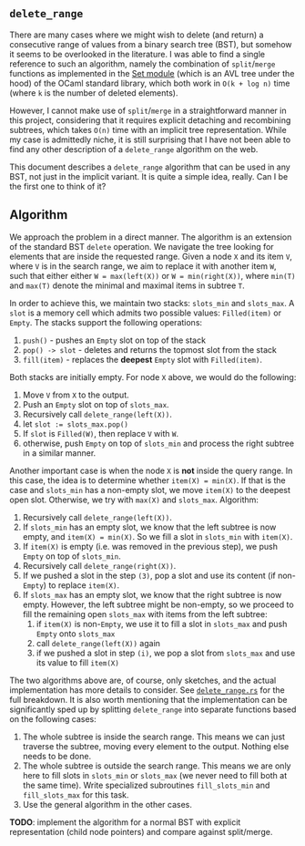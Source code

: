 `delete_range`
--------------

There are many cases where we might wish to delete (and return) a consecutive
range of values from a binary search tree (BST), but somehow it seems to
be overlooked in the literature. I was able to find a single reference
to such an algorithm, namely the combination of `split`/`merge` functions
as implemented in the [Set module][1] (which is an AVL tree under the hood)
of the OCaml standard library, which both work in `O(k + log n)` time (where `k`
is the number of deleted elements).

However, I cannot make use of `split`/`merge` in a straightforward manner
in this project, considering that it requires explicit detaching and recombining
subtrees, which takes `O(n)` time with an implicit tree representation.
While my case is admittedly niche, it is still surprising that I have not
been able to find any other description of a `delete_range` algorithm on
the web.

This document describes a `delete_range` algorithm that can be used in
any BST, not just in the implicit variant. It is quite a simple idea, really.
Can I be the first one to think of it?

Algorithm
---------

We approach the problem in a direct manner. The algorithm is an extension
of the standard BST `delete` operation. We navigate the tree looking for
elements that are inside the requested range. Given a node `X` and its item
`V`, where `V` is in the search range, we aim to replace it with another
item `W`, such that either either `W = max(left(X))` or `W = min(right(X))`,
where `min(T)` and `max(T)` denote the minimal and maximal items in subtree
`T`.

In order to achieve this, we maintain two stacks: `slots_min` and `slots_max`.
A `slot` is a memory cell which admits two possible values: `Filled(item)`
or `Empty`. The stacks support the following operations:

1. `push()` - pushes an `Empty` slot on top of the stack
2. `pop() -> slot` - deletes and returns the topmost slot from the stack
3. `fill(item)` - replaces the **deepest** `Empty` slot with `Filled(item)`.

Both stacks are initially empty. For node `X` above, we would
do the following:

1. Move `V` from `X` to the output.
1. Push an `Empty` slot on top of `slots_max`.
1. Recursively call `delete_range(left(X))`.
1. let `slot := slots_max.pop()`
1. If `slot` is `Filled(W)`, then replace `V` with `W`.
1. otherwise, push `Empty` on top of `slots_min` and process the right
   subtree in a similar manner.

Another important case is when the node `X` is **not** inside the query
range. In this case, the idea is to determine whether `item(X) = min(X)`.
If that is the case and `slots_min` has a non-empty slot, we move `item(X)`
to the deepest open slot. Otherwise, we try with `max(X)` and `slots_max`.
Algorithm:

1. Recursively call `delete_range(left(X))`.
2. If `slots_min` has an empty slot, we know that the left subtree is now empty,
   and `item(X) = min(X)`. So we fill a slot in `slots_min` with `item(X)`.
3. If `item(X)` is empty (i.e. was removed in the previous step), we push
   `Empty` on top of `slots_min`.
4. Recursively call `delete_range(right(X))`.
5. If we pushed a slot in the step `(3)`, pop a slot and use its content
   (if non-`Empty`) to replace `item(X)`.
6. If `slots_max` has an empty slot, we know that the right subtree is now 
   empty. However, the left subtree might be non-empty, so we proceed to fill
   the remaining open `slots_max` with items from the left subtree:
   1. if `item(X)` is non-`Empty`, we use it to fill a slot in `slots_max`
      and push `Empty` onto `slots_max`
   1. call `delete_range(left(X))` again
   1. if we pushed a slot in step `(i)`, we pop a slot from `slots_max`
      and use its value to fill `item(X)`


The two algorithms above are, of course, only sketches, and the actual implementation
has more details to consider. See [`delete_range.rs`][2] for the full
breakdown. It is also worth mentioning that the implementation can be significantly
sped up by splitting `delete_range` into separate functions based on the
following cases:

1. The whole subtree is inside the search range. This means we can just
   traverse the subtree, moving every element to the output. Nothing else
   needs to be done.
1. The whole subtree is outside the search range. This means we are only
   here to fill slots in `slots_min` or `slots_max` (we never need to fill
   both at the same time). Write specialized subroutines `fill_slots_min`
   and `fill_slots_max` for this task.
1. Use the general algorithm in the other cases.

**TODO**: implement the algorithm for a normal BST with explicit representation
(child node pointers) and compare against split/merge.


[1]: https://github.com/ocaml/ocaml/blob/trunk/stdlib/set.ml
[2]: https://github.com/kirillkh/rs_teardown_tree/blob/master/src/delete_range.rs
